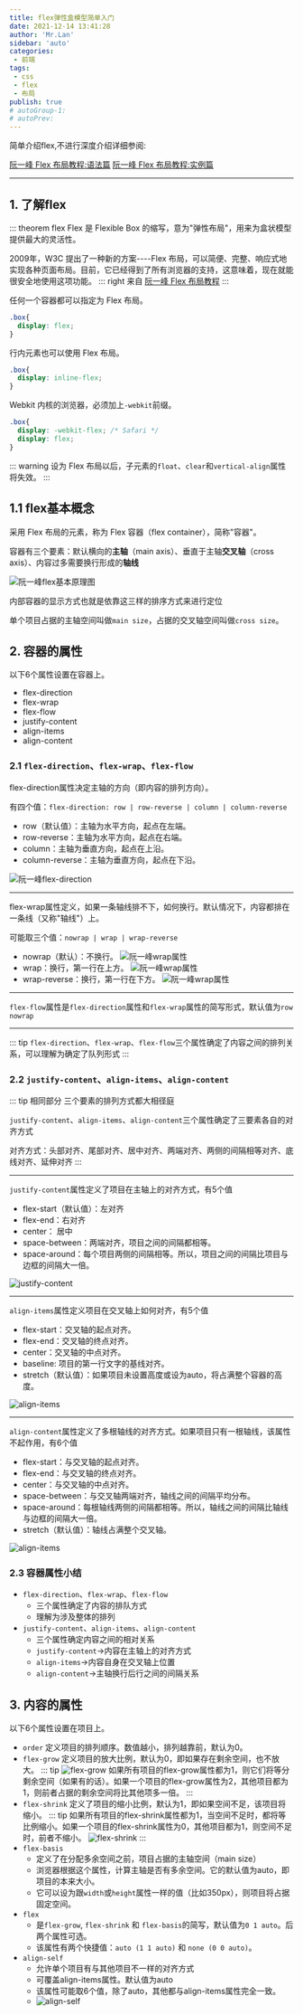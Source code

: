 ```yaml
---
title: flex弹性盒模型简单入门
date: 2021-12-14 13:41:28
author: 'Mr.Lan'
sidebar: 'auto'
categories: 
 - 前端
tags: 
 - css
 - flex
 - 布局
publish: true
# autoGroup-1: 
# autoPrev:
---
```


简单介绍flex,不进行深度介绍详细参阅:

[阮一峰 Flex 布局教程:语法篇](https://www.ruanyifeng.com/blog/2015/07/flex-grammar.html)
[阮一峰 Flex 布局教程:实例篇](https://www.ruanyifeng.com/blog/2015/07/flex-examples.html)
<!-- more -->
***

## **1. 了解flex**
::: theorem flex
Flex 是 Flexible Box 的缩写，意为"弹性布局"，用来为盒状模型提供最大的灵活性。

2009年，W3C 提出了一种新的方案----Flex 布局，可以简便、完整、响应式地实现各种页面布局。目前，它已经得到了所有浏览器的支持，这意味着，现在就能很安全地使用这项功能。
::: right
来自 [阮一峰 Flex 布局教程](http://www.ruanyifeng.com/blog/2015/07/flex-grammar.html)
:::

任何一个容器都可以指定为 Flex 布局。
``` css
.box{
  display: flex;
}
```
行内元素也可以使用 Flex 布局。

``` css
.box{
  display: inline-flex;
}
```
Webkit 内核的浏览器，必须加上`-webkit`前缀。

``` css
.box{
  display: -webkit-flex; /* Safari */
  display: flex;
}
```

::: warning
设为 Flex 布局以后，子元素的`float`、`clear`和`vertical-align`属性将失效。
:::

## 1.1 flex基本概念

采用 Flex 布局的元素，称为 Flex 容器（flex container），简称"容器"。

容器有三个要素：默认横向的**主轴**（main axis）、垂直于主轴**交叉轴**（cross axis）、内容过多需要换行形成的**轴线**

![阮一峰flex基本原理图](https://www.ruanyifeng.com/blogimg/asset/2015/bg2015071004.png)

内部容器的显示方式也就是依靠这三样的排序方式来进行定位

单个项目占据的主轴空间叫做`main size`，占据的交叉轴空间叫做`cross size`。

## **2. 容器的属性**
以下6个属性设置在容器上。

+ flex-direction
+ flex-wrap
+ flex-flow
+ justify-content
+ align-items
+ align-content

### 2.1 `flex-direction`、`flex-wrap`、`flex-flow`

flex-direction属性决定主轴的方向（即内容的排列方向）。

有四个值：`flex-direction: row | row-reverse | column | column-reverse`

+ row（默认值）：主轴为水平方向，起点在左端。
+ row-reverse：主轴为水平方向，起点在右端。
+ column：主轴为垂直方向，起点在上沿。
+ column-reverse：主轴为垂直方向，起点在下沿。

![阮一峰flex-direction](https://www.ruanyifeng.com/blogimg/asset/2015/bg2015071005.png)

***

flex-wrap属性定义，如果一条轴线排不下，如何换行。默认情况下，内容都排在一条线（又称"轴线"）上。

可能取三个值：`nowrap | wrap | wrap-reverse`

+ nowrap（默认）：不换行。
![阮一峰wrap属性](https://www.ruanyifeng.com/blogimg/asset/2015/bg2015071007.png)
+ wrap：换行，第一行在上方。
![阮一峰wrap属性](https://www.ruanyifeng.com/blogimg/asset/2015/bg2015071008.jpg)
+ wrap-reverse：换行，第一行在下方。
![阮一峰wrap属性](https://www.ruanyifeng.com/blogimg/asset/2015/bg2015071009.jpg)

***

`flex-flow`属性是`flex-direction`属性和`flex-wrap`属性的简写形式，默认值为`row nowrap`

***

::: tip
`flex-direction`、`flex-wrap`、`flex-flow`三个属性确定了内容之间的排列关系，可以理解为确定了队列形式
:::

### 2.2  `justify-content`、`align-items`、`align-content`

::: tip 相同部分
三个要素的排列方式都大相径庭

`justify-content`、`align-items`、`align-content`三个属性确定了三要素各自的对齐方式

对齐方式：头部对齐、尾部对齐、居中对齐、两端对齐、两侧的间隔相等对齐、底线对齐、延伸对齐
:::

***

`justify-content`属性定义了项目在主轴上的对齐方式，有5个值

+ flex-start（默认值）：左对齐
+ flex-end：右对齐
+ center： 居中
+ space-between：两端对齐，项目之间的间隔都相等。
+ space-around：每个项目两侧的间隔相等。所以，项目之间的间隔比项目与边框的间隔大一倍。

![justify-content](https://www.ruanyifeng.com/blogimg/asset/2015/bg2015071010.png)

***

`align-items`属性定义项目在交叉轴上如何对齐，有5个值

+ flex-start：交叉轴的起点对齐。
+ flex-end：交叉轴的终点对齐。
+ center：交叉轴的中点对齐。
+ baseline: 项目的第一行文字的基线对齐。
+ stretch（默认值）：如果项目未设置高度或设为auto，将占满整个容器的高度。

![align-items](https://www.ruanyifeng.com/blogimg/asset/2015/bg2015071011.png)

***

`align-content`属性定义了多根轴线的对齐方式。如果项目只有一根轴线，该属性不起作用，有6个值

+ flex-start：与交叉轴的起点对齐。
+ flex-end：与交叉轴的终点对齐。
+ center：与交叉轴的中点对齐。
+ space-between：与交叉轴两端对齐，轴线之间的间隔平均分布。
+ space-around：每根轴线两侧的间隔都相等。所以，轴线之间的间隔比轴线与边框的间隔大一倍。
+ stretch（默认值）：轴线占满整个交叉轴。

![align-items](https://www.ruanyifeng.com/blogimg/asset/2015/bg2015071012.png)


### 2.3 容器属性小结

+ `flex-direction`、`flex-wrap`、`flex-flow`
    - 三个属性确定了内容的排队方式
    - 理解为涉及整体的排列
+ `justify-content`、`align-items`、`align-content`
    - 三个属性确定内容之间的相对关系
    - `justify-content`->内容在主轴上的对齐方式
    - `align-items`->内容自身在交叉轴上位置
    - `align-content`->主轴换行后行之间的间隔关系

## **3. 内容的属性**

以下6个属性设置在项目上。

+ `order` 定义项目的排列顺序。数值越小，排列越靠前，默认为0。
+ `flex-grow` 定义项目的放大比例，默认为0，即如果存在剩余空间，也不放大。
::: tip
![flex-grow](https://www.ruanyifeng.com/blogimg/asset/2015/bg2015071014.png)
如果所有项目的flex-grow属性都为1，则它们将等分剩余空间（如果有的话）。如果一个项目的flex-grow属性为2，其他项目都为1，则前者占据的剩余空间将比其他项多一倍。
:::
+ `flex-shrink` 定义了项目的缩小比例，默认为1，即如果空间不足，该项目将缩小。
::: tip
如果所有项目的flex-shrink属性都为1，当空间不足时，都将等比例缩小。如果一个项目的flex-shrink属性为0，其他项目都为1，则空间不足时，前者不缩小。
![flex-shrink](https://www.ruanyifeng.com/blogimg/asset/2015/bg2015071015.jpg)
:::
+ `flex-basis`
  - 定义了在分配多余空间之前，项目占据的主轴空间（main size）
  - 浏览器根据这个属性，计算主轴是否有多余空间。它的默认值为auto，即项目的本来大小。
  - 它可以设为跟`width`或`height`属性一样的值（比如350px），则项目将占据固定空间。
+ `flex`
  - 是`flex-grow`, `flex-shrink` 和 `flex-basis`的简写，默认值为`0 1 auto`。后两个属性可选。
  - 该属性有两个快捷值：`auto (1 1 auto)` 和 `none (0 0 auto)`。
+ `align-self`
  - 允许单个项目有与其他项目不一样的对齐方式
  - 可覆盖align-items属性。默认值为auto
  - 该属性可能取6个值，除了auto，其他都与align-items属性完全一致。
  - ![align-self](https://www.ruanyifeng.com/blogimg/asset/2015/bg2015071016.png)

